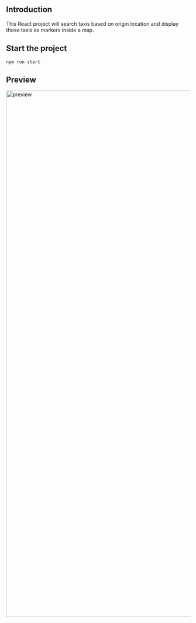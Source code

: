 ## Introduction
This React project will search taxis based on origin location and display those taxis as markers inside a map.

## Start the project
`npm run start`

## Preview
<img width="1438" alt="preview" src="https://user-images.githubusercontent.com/40559684/135742099-c77850d4-7cf8-4900-9f92-73ad5c9f8b37.png">

